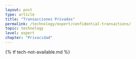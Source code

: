 ```yaml
---
layout: post
type: article
title: "Transacciones Privadas"
permalink: /technology/expert/confidential-transactions/
topic: technology
level: expert
chapter: "Privacidad"
---
```


{% tf tech-not-available.md %}
